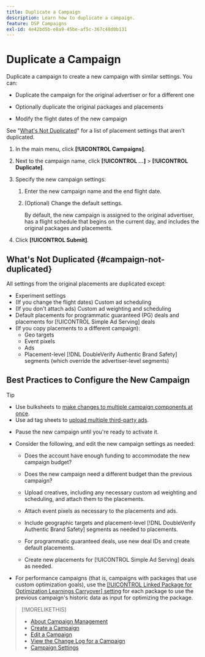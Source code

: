 ```yaml
---
title: Duplicate a Campaign
description: Learn how to duplicate a campaign.
feature: DSP Campaigns
exl-id: 4e42bd5b-e8a9-45be-af5c-367c48d0b131
---
```

# Duplicate a Campaign

<!-- Some placements don't have this option. Clarify which placement types aren't eligible -- is it PG placements, or all placements using private inventory? And anything else? -->

Duplicate a campaign to create a new campaign with similar settings. You can:

* Duplicate the campaign for the original advertiser or for a different one

* Optionally duplicate the original packages and placements

* Modify the flight dates of the new campaign

See "[What's Not Duplicated](#campaign-not-duplicated)" for a list of placement settings that aren't duplicated.

1. In the main menu, click **[!UICONTROL Campaigns]**.

1. Next to the campaign name, click **[!UICONTROL ...]** > **[!UICONTROL Duplicate]**.

1. Specify the new campaign settings:

    1. Enter the new campaign name and the end flight date.

    1. (Optional) Change the default settings.

         By default, the new campaign is assigned to the original advertiser, has a flight schedule that begins on the current day, and includes the original packages and placements.

1. Click **[!UICONTROL Submit]**.

## What's Not Duplicated {#campaign-not-duplicated}

All settings from the original placements are duplicated except:

* Experiment settings
* (If you change the flight dates) Custom ad scheduling
* (If you don't attach ads) Custom ad weighting and scheduling
* Default placements for programmatic guaranteed (PG) deals and placements for [!UICONTROL Simple Ad Serving] deals
* (If you copy placements to a different campaign):
   * Geo targets
   * Event pixels
   * Ads
   * Placement-level [!DNL DoubleVerify Authentic Brand Safety] segments (which override the advertiser-level segments)

## Best Practices to Configure the New Campaign

>[!TIP]
>
>* Use bulksheets to [make changes to multiple campaign components at once](/help/dsp/campaign-management/campaign-components-review-edit.md).
>* Use ad tag sheets to [upload multiple third-party ads](/help/dsp/campaign-management/ads/ad-create-multiple.md). 

* Pause the new campaign until you're ready to activate it.

* Consider the following, and edit the new campaign settings as needed:

  * Does the account have enough funding to accommodate the new campaign budget?

  * Does the new campaign need a different budget than the previous campaign?

  * Upload creatives, including any necessary custom ad weighting and scheduling, and attach them to the placements. 

  * Attach event pixels as necessary to the placements and ads.

  * Include geographic targets and placement-level [!DNL DoubleVerify Authentic Brand Safety] segments as needed to placements.

  * For programmatic guaranteed deals, use new deal IDs and create default placements.

  * Create new placements for [!UICONTROL Simple Ad Serving] deals as needed.

* For performance campaigns (that is, campaigns with packages that use custom optimization goals), use the [[!UICONTROL Linked Package for Optimization Learnings Carryover] setting](/help/dsp/campaign-management/packages/package-settings.md) for each package to use the previous campaign's historic data as input for optimizing the package.

>[!MORELIKETHIS]
>
>* [About Campaign Management](campaign-about.md)
>* [Create a Campaign](campaign-create.md)
>* [Edit a Campaign](campaign-edit.md)
>* [View the Change Log for a Campaign](campaign-change-log.md)
>* [Campaign Settings](campaign-settings.md)
